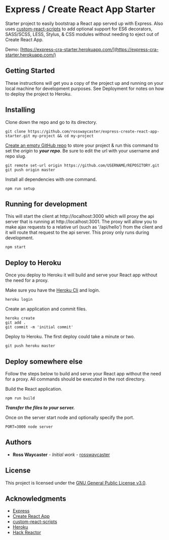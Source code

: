 # Express / Create React App Starter

Starter project to easily bootstrap a React app served up with Express. Also uses [custom-react-scripts](https://github.com/kitze/custom-react-scripts) to add optional support for ES6 decorators, SASS/SCSS, LESS, Stylus, & CSS modules without needing to eject out of Create React App.

Demo: [https://express-cra-starter.herokuapp.com/](https://express-cra-starter.herokuapp.com/)

## Getting Started

These instructions will get you a copy of the project up and running on your local machine for development purposes. See Deployment for notes on how to deploy the project to Heroku.

## Installing

Clone down the repo and go to its directory.

```
git clone https://github.com/rosswaycaster/express-create-react-app-starter.git my-project && cd my-project
```

[Create an empty GitHub repo](https://github.com/new) to store your project & run this command to set the *origin* to ***your repo***. Be sure to edit the url with your username and repo slug.
```
git remote set-url origin https://github.com/USERNAME/REPOSITORY.git
git push origin master
```

Install all dependencies with one command.
```
npm run setup
```

## Running for development

This will start the client at http://localhost:3000 which will proxy the api server that is running at http://localhost:3001. The proxy will allow you to make ajax requests to a relative url (such as '/api/hello') from the client and it will route that request to the api server. This proxy only runs during development.
```
npm start
```

## Deploy to Heroku

Once you deploy to Heroku it will build and serve your React app without the need for a proxy.

Make sure you have the [Heroku Cli](https://devcenter.heroku.com/articles/heroku-cli#download-and-install) and login.
```
heroku login
```

Create an application and commit files.
```
heroku create
git add .
git commit -m 'initial commit'
```

Deploy to Heroku. The first deploy could take a minute or two.
```
git push heroku master
```

## Deploy somewhere else

Follow the steps below to build and serve your React app without the need for a proxy. All commands should be executed in the root directory.

Build the React application.
```
npm run build
```
***Transfer the files to your server.***

Once on the server start node and optionally specify the port.
```
PORT=3000 node server
```



## Authors

* **Ross Waycaster** - *Initial work* - [rosswaycaster](https://github.com/rosswaycaster)

## License

This project is licensed under the [GNU General Public License v3.0](https://www.gnu.org/licenses/gpl-3.0.en.html).

## Acknowledgments

- [Express](http://expressjs.com/)
- [Create React App](https://github.com/facebookincubator/create-react-app)
- [custom-react-scripts](https://github.com/kitze/custom-react-scripts)
- [Heroku](https://heroku.com)
- [Hack Reactor](https://hackreactor.com)
